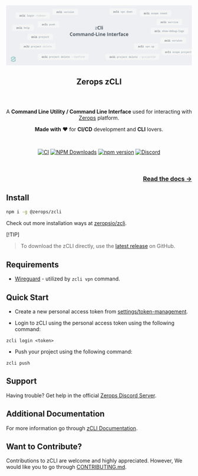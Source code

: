 ![Zerops](https://github.com/zeropsio/recipe-shared-assets/blob/main/covers/svg/cover-zcli.svg)

<h2 align="center">
   Zerops zCLI
  <br/>
  <br/>
</h2>

<p align="center">
  <br/>
   A <b>Command Line Utility / Command Line Interface</b> used for interacting with <a href="https://zerops.io/" target="_blank">Zerops</a> platform.
  <br/>
</p>

<p align="center">
<b>Made with</b> ❤️ for <b>CI/CD</b> development and <b>CLI</b> lovers.
<br/>
</p>

<br />

<div align="center">

[![CI](https://img.shields.io/github/actions/workflow/status/zeropsio/zcli/main.yml?labelColor=EDEFF3&color=8F9DA8)](https://github.com/zeropsio/zcli/actions/workflows/ci.yml)
[![NPM Downloads](https://img.shields.io/npm/d18m/%40zerops%2Fzcli?labelColor=EDEFF3&color=8F9DA8)](https://www.npmjs.com/package/@zerops/zcli)
[![npm version](https://img.shields.io/badge/dynamic/json?color=8F9DA8&labelColor=EDEFF3&label=@zerops/zcli&query=version&url=https%3A%2F%2Fbadge.fury.io%2Fjs%2F@zerops%252Fzcli.json)](https://badge.fury.io/js/@zerops%2Fzcli)
[![Discord](https://img.shields.io/discord/735781031147208777?labelColor=EDEFF3&color=8F9DA8)](https://discord.gg/xxzmJSDKPT)
  
</div>

<br/>

<h3 align="end">
<a href="https://docs.zerops.io/" target="_blank">Read the docs →</a>
<br/>
</h3>

## Install

```sh
npm i -g @zerops/zcli
```

Check out more installation ways at [zeropsio/zcli](https://github.com/zeropsio/zcli).

[!TIP]
> To download the zCLI directly, use the [latest release](https://github.com/zeropsio/zcli/releases/latest/) on GitHub.

## Requirements

- [Wireguard](https://www.wireguard.com/install/) - utilized by `zcli vpn` command.

## Quick Start

- Create a new personal access token from [settings/token-management](http://app.zerops.io/settings/token-management).

- Login to zCLI using the personal access token using the following command:

```Shell
zcli login <token>
```

- Push your project using the following command:

```Shell
zcli push
```

## Support

Having trouble? Get help in the official [Zerops Discord Server](https://discord.gg/xxzmJSDKPT).


## Additional Documentation

For more information go through [zCLI Documentation](https://docs.zerops.io/references/cli).

## Want to Contribute?

Contributions to zCLI are welcome and highly appreciated. However, We would like you to go through [CONTRIBUTING.md](https://github.com/zeropsio/zcli/blob/main/CONTRIBUTING.md).
